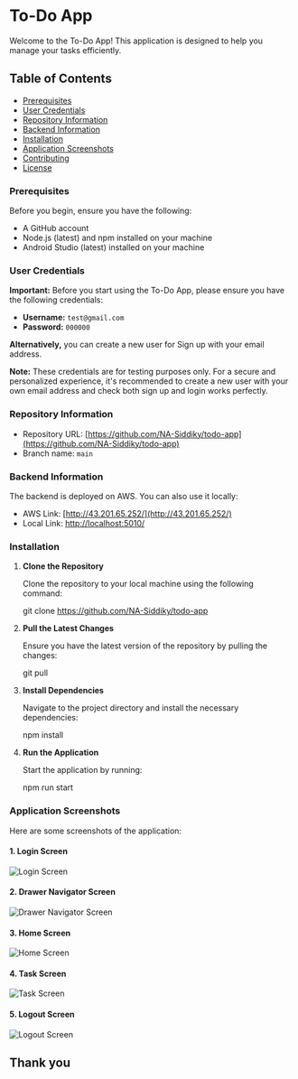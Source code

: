 # To-Do App

Welcome to the To-Do App! This application is designed to help you manage your tasks efficiently.

## Table of Contents

- [Prerequisites](#prerequisites)
- [User Credentials](#user-credentials)
- [Repository Information](#repository-information)
- [Backend Information](#backend-information)
- [Installation](#installation)
- [Application Screenshots](#application-screenshots)
- [Contributing](#contributing)
- [License](#license)

### Prerequisites

Before you begin, ensure you have the following:

- A GitHub account
- Node.js (latest) and npm installed on your machine
- Android Studio (latest) installed on your machine

### User Credentials

**Important:** Before you start using the To-Do App, please ensure you have the following credentials:

- **Username:** `test@gmail.com`
- **Password:** `000000`

**Alternatively,** you can create a new user for Sign up with your email address.

**Note:** These credentials are for testing purposes only. For a secure and personalized experience, it's recommended to create a new user with your own email address and check both sign up and login works perfectly.

### Repository Information

- Repository URL: [https://github.com/NA-Siddiky/todo-app](https://github.com/NA-Siddiky/todo-app)
- Branch name: `main`

### Backend Information

The backend is deployed on AWS. You can also use it locally:

- AWS Link: [http://43.201.65.252/](http://43.201.65.252/)
- Local Link: [http://localhost:5010/](http://localhost:5010/)

### Installation

1. **Clone the Repository**

   Clone the repository to your local machine using the following command:

   git clone https://github.com/NA-Siddiky/todo-app

2. **Pull the Latest Changes**

   Ensure you have the latest version of the repository by pulling the changes:

   git pull

3. **Install Dependencies**

   Navigate to the project directory and install the necessary dependencies:

   npm install

4. **Run the Application**

   Start the application by running:

   npm run start

### Application Screenshots

Here are some screenshots of the application:

#### 1. Login Screen

![Login Screen](assets/images/1.login.png)

#### 2. Drawer Navigator Screen

![Drawer Navigator Screen](assets/images/2.Drawer%20Navigator.png)

#### 3. Home Screen

![Home Screen](assets/images/3.Home.png)

#### 4. Task Screen

![Task Screen](assets/images/4.Task.png)

#### 5. Logout Screen

![Logout Screen](assets/images/5.Logout.png)

## Thank you
